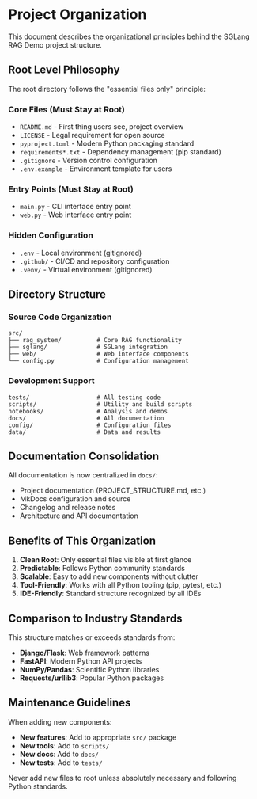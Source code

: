 # Project Organization

This document describes the organizational principles behind the SGLang RAG Demo project structure.

## Root Level Philosophy

The root directory follows the "essential files only" principle:

### Core Files (Must Stay at Root)
- `README.md` - First thing users see, project overview
- `LICENSE` - Legal requirement for open source
- `pyproject.toml` - Modern Python packaging standard
- `requirements*.txt` - Dependency management (pip standard)
- `.gitignore` - Version control configuration
- `.env.example` - Environment template for users

### Entry Points (Must Stay at Root)
- `main.py` - CLI interface entry point
- `web.py` - Web interface entry point

### Hidden Configuration
- `.env` - Local environment (gitignored)
- `.github/` - CI/CD and repository configuration
- `.venv/` - Virtual environment (gitignored)

## Directory Structure

### Source Code Organization
```
src/
├── rag_system/          # Core RAG functionality
├── sglang/              # SGLang integration  
├── web/                 # Web interface components
└── config.py            # Configuration management
```

### Development Support
```
tests/                   # All testing code
scripts/                 # Utility and build scripts
notebooks/               # Analysis and demos
docs/                    # All documentation
config/                  # Configuration files
data/                    # Data and results
```

## Documentation Consolidation

All documentation is now centralized in `docs/`:
- Project documentation (PROJECT_STRUCTURE.md, etc.)
- MkDocs configuration and source
- Changelog and release notes
- Architecture and API documentation

## Benefits of This Organization

1. **Clean Root**: Only essential files visible at first glance
2. **Predictable**: Follows Python community standards
3. **Scalable**: Easy to add new components without clutter
4. **Tool-Friendly**: Works with all Python tooling (pip, pytest, etc.)
5. **IDE-Friendly**: Standard structure recognized by all IDEs

## Comparison to Industry Standards

This structure matches or exceeds standards from:
- **Django/Flask**: Web framework patterns
- **FastAPI**: Modern Python API projects  
- **NumPy/Pandas**: Scientific Python libraries
- **Requests/urllib3**: Popular Python packages

## Maintenance Guidelines

When adding new components:
- **New features**: Add to appropriate `src/` package
- **New tools**: Add to `scripts/`
- **New docs**: Add to `docs/`
- **New tests**: Add to `tests/`

Never add new files to root unless absolutely necessary and following Python standards.
